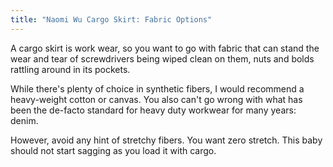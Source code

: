 ```yaml
---
title: "Naomi Wu Cargo Skirt: Fabric Options"
---
```


A cargo skirt is work wear, so you want to go with fabric that can stand the
wear and tear of screwdrivers being wiped clean on them, nuts and bolds
rattling around in its pockets. 

While there's plenty of choice in synthetic fibers, I would recommend a
heavy-weight cotton or canvas.  You also can't go wrong with what has been the
de-facto standard for heavy duty workwear for many years: denim.

However, avoid any hint of stretchy fibers. You want zero stretch. This baby
should not start sagging as you load it with cargo.

